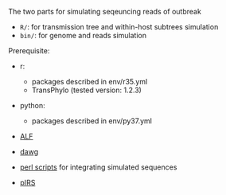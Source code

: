 <!--
SPDX-FileCopyrightText: 2021 Tzu-Hao Kuo

SPDX-License-Identifier: GPL-3.0-or-later
-->

The two parts for simulating seqeuncing reads of outbreak
- `R/`: for transmission tree and within-host subtrees simulation
- `bin/`: for genome and reads simulation

Prerequisite:
- r:
    - packages described in env/r35.yml
    - TransPhylo (tested version: 1.2.3)

- python:
    - packages described in env/py37.yml

- [ALF](http://alfsim.org/#index)
- [dawg](https://github.com/reedacartwright/dawg)
- [perl scripts](https://github.com/johnlees/which_tree) for integrating simulated sequences
- [pIRS](https://github.com/galaxy001/pirs)
